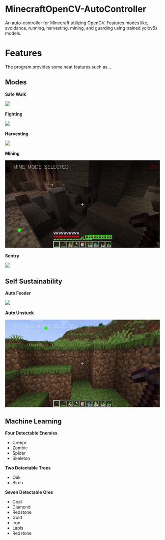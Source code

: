 # MinecraftOpenCV-AutoController
An auto-controller for Minecraft utilizing OpenCV. Features modes like, avoidance, running, harvesting, mining, and guarding using trained yolov5s models.

# Features
The program provides some neat features such as...   

## Modes
**Safe Walk**  

![](content/AvoidanceGif.gif)

**Fighting** 

![](content/FightingGif.gif)

**Harvesting**

![](content/ChopWood.gif)

**Mining** 

![](content/MiningGif.gif)

**Sentry**

![](content/SentryGif.gif)

## Self Sustainability
**Auto Feeder**
   
![](content/FeedingGif.gif)

**Auto Unstuck**
   
![](content/UnstuckGif.gif)

## Machine Learning
**Four Detectable Enemies**
- Creepr
- Zombie
- Spider
- Skeleton

**Two Detectable Trees**
- Oak
- Birch

**Seven Detectable Ores**
- Coal
- Diamond
- Redstone
- Gold
- Iron
- Lapis
- Redstone
